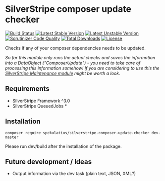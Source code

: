 SilverStripe composer update checker
============================

[![Build Status](https://api.travis-ci.org/spekulatius/silverstripe-composer-update-checker.svg?branch=master)](https://travis-ci.org/spekulatius/silverstripe-composer-update-checker)
[![Latest Stable Version](https://poser.pugx.org/spekulatius/silverstripe-composer-update-checker/version.svg)](https://github.com/spekulatius/silverstripe-composer-update-checker/releases)
[![Latest Unstable Version](https://poser.pugx.org/spekulatius/silverstripe-composer-update-checker/v/unstable.svg)](https://packagist.org/packages/spekulatius/silverstripe-composer-update-checker)
[![Scrutinizer Code Quality](https://img.shields.io/scrutinizer/g/spekulatius/silverstripe-composer-update-checker.svg)](https://scrutinizer-ci.com/g/spekulatius/silverstripe-composer-update-checker?branch=master)
[![Total Downloads](https://poser.pugx.org/spekulatius/silverstripe-composer-update-checker/downloads.svg)](https://packagist.org/packages/spekulatius/silverstripe-composer-update-checker)
[![License](https://poser.pugx.org/spekulatius/silverstripe-composer-update-checker/license.svg)](https://github.com/spekulatius/silverstripe-composer-update-checker/blob/master/license.md)

Checks if any of your composer dependencies needs to be updated.

*So far this module only runs the actual checks and saves the information into a DataObject ("ComposerUpdate") - you need to take care of processing this information somehow! If you are considering to use this the [SilverStripe Maintenance module](https://github.com/FriendsOfSilverStripe/silverstripe-maintenance) might be worth a look.*

## Requirements

* SilverStripe Framework ^3.0
* SilverStripe QueuedJobs *

Installation
------------

```
composer require spekulatius/silverstripe-composer-update-checker dev-master
```

Please run dev/build after the installation of the package.


Future development / Ideas
--------------------------

* Output information via the dev task (plain text, JSON, XML?)
